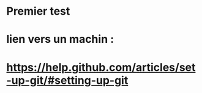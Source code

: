 # Premier test 

# lien vers un machin :
# https://help.github.com/articles/set-up-git/#setting-up-git


